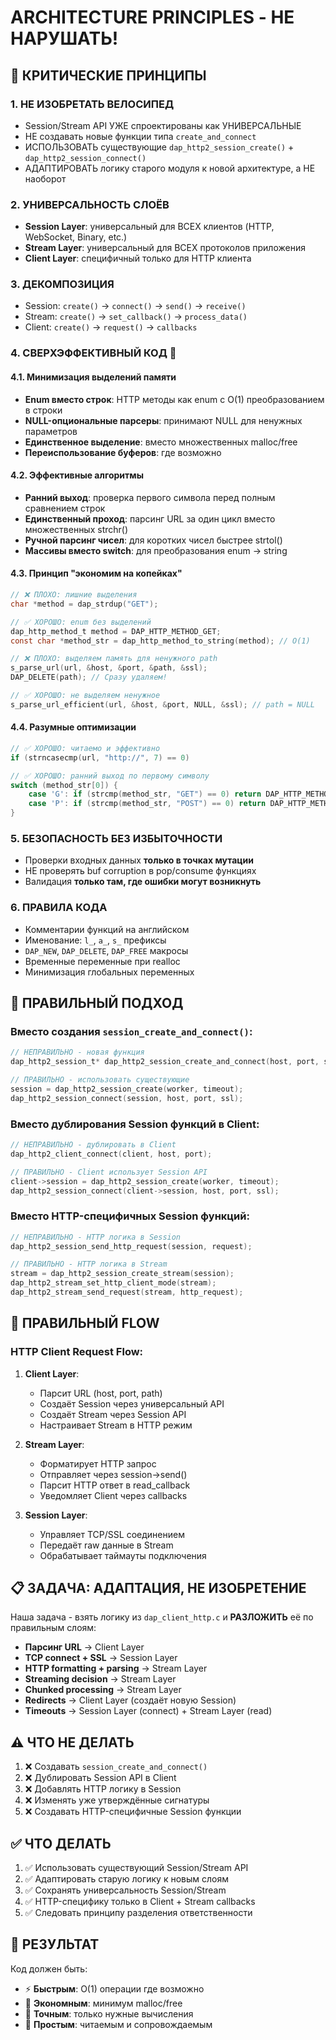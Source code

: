 # ARCHITECTURE PRINCIPLES - НЕ НАРУШАТЬ!

## 🚨 КРИТИЧЕСКИЕ ПРИНЦИПЫ

### 1. **НЕ ИЗОБРЕТАТЬ ВЕЛОСИПЕД**
- Session/Stream API УЖЕ спроектированы как УНИВЕРСАЛЬНЫЕ
- НЕ создавать новые функции типа `create_and_connect` 
- ИСПОЛЬЗОВАТЬ существующие `dap_http2_session_create()` + `dap_http2_session_connect()`
- АДАПТИРОВАТЬ логику старого модуля к новой архитектуре, а НЕ наоборот

### 2. **УНИВЕРСАЛЬНОСТЬ СЛОЁВ**
- **Session Layer**: универсальный для ВСЕХ клиентов (HTTP, WebSocket, Binary, etc.)
- **Stream Layer**: универсальный для ВСЕХ протоколов приложения
- **Client Layer**: специфичный только для HTTP клиента

### 3. **ДЕКОМПОЗИЦИЯ**
- Session: `create()` → `connect()` → `send()` → `receive()`
- Stream: `create()` → `set_callback()` → `process_data()`
- Client: `create()` → `request()` → `callbacks`

### 4. **СВЕРХЭФФЕКТИВНЫЙ КОД** 🚀
#### 4.1. Минимизация выделений памяти
- **Enum вместо строк**: HTTP методы как enum с O(1) преобразованием в строки
- **NULL-опциональные парсеры**: принимают NULL для ненужных параметров
- **Единственное выделение**: вместо множественных malloc/free
- **Переиспользование буферов**: где возможно

#### 4.2. Эффективные алгоритмы
- **Ранний выход**: проверка первого символа перед полным сравнением строк
- **Единственный проход**: парсинг URL за один цикл вместо множественных strchr()
- **Ручной парсинг чисел**: для коротких чисел быстрее strtol()
- **Массивы вместо switch**: для преобразования enum → string

#### 4.3. Принцип "экономим на копейках"
```c
// ❌ ПЛОХО: лишние выделения
char *method = dap_strdup("GET");

// ✅ ХОРОШО: enum без выделений  
dap_http_method_t method = DAP_HTTP_METHOD_GET;
const char *method_str = dap_http_method_to_string(method); // O(1)
```

```c
// ❌ ПЛОХО: выделяем память для ненужного path
s_parse_url(url, &host, &port, &path, &ssl);
DAP_DELETE(path); // Сразу удаляем!

// ✅ ХОРОШО: не выделяем ненужное
s_parse_url_efficient(url, &host, &port, NULL, &ssl); // path = NULL
```

#### 4.4. Разумные оптимизации
```c
// ✅ ХОРОШО: читаемо и эффективно
if (strncasecmp(url, "http://", 7) == 0)

// ✅ ХОРОШО: ранний выход по первому символу
switch (method_str[0]) {
    case 'G': if (strcmp(method_str, "GET") == 0) return DAP_HTTP_METHOD_GET;
    case 'P': if (strcmp(method_str, "POST") == 0) return DAP_HTTP_METHOD_POST;
}
```

### 5. **БЕЗОПАСНОСТЬ БЕЗ ИЗБЫТОЧНОСТИ**
- Проверки входных данных **только в точках мутации**
- НЕ проверять buf corruption в pop/consume функциях
- Валидация **только там, где ошибки могут возникнуть**

### 6. **ПРАВИЛА КОДА**
- Комментарии функций на английском
- Именование: `l_`, `a_`, `s_` префиксы
- `DAP_NEW`, `DAP_DELETE`, `DAP_FREE` макросы
- Временные переменные при realloc
- Минимизация глобальных переменных

## 🎯 ПРАВИЛЬНЫЙ ПОДХОД

### Вместо создания `session_create_and_connect()`:
```c
// НЕПРАВИЛЬНО - новая функция
dap_http2_session_t* dap_http2_session_create_and_connect(host, port, ssl);

// ПРАВИЛЬНО - использовать существующие
session = dap_http2_session_create(worker, timeout);
dap_http2_session_connect(session, host, port, ssl);
```

### Вместо дублирования Session функций в Client:
```c
// НЕПРАВИЛЬНО - дублировать в Client
dap_http2_client_connect(client, host, port);

// ПРАВИЛЬНО - Client использует Session API
client->session = dap_http2_session_create(worker, timeout);
dap_http2_session_connect(client->session, host, port, ssl);
```

### Вместо HTTP-специфичных Session функций:
```c
// НЕПРАВИЛЬНО - HTTP логика в Session
dap_http2_session_send_http_request(session, request);

// ПРАВИЛЬНО - HTTP логика в Stream
stream = dap_http2_session_create_stream(session);
dap_http2_stream_set_http_client_mode(stream);
dap_http2_stream_send_request(stream, http_request);
```

## 🔄 ПРАВИЛЬНЫЙ FLOW

### HTTP Client Request Flow:
1. **Client Layer**: 
   - Парсит URL (host, port, path)
   - Создаёт Session через универсальный API
   - Создаёт Stream через Session API
   - Настраивает Stream в HTTP режим

2. **Stream Layer**:
   - Форматирует HTTP запрос
   - Отправляет через session->send()
   - Парсит HTTP ответ в read_callback
   - Уведомляет Client через callbacks

3. **Session Layer**:
   - Управляет TCP/SSL соединением
   - Передаёт raw данные в Stream
   - Обрабатывает таймауты подключения

## 📋 ЗАДАЧА: АДАПТАЦИЯ, НЕ ИЗОБРЕТЕНИЕ

Наша задача - взять логику из `dap_client_http.c` и **РАЗЛОЖИТЬ** её по правильным слоям:

- **Парсинг URL** → Client Layer
- **TCP connect + SSL** → Session Layer  
- **HTTP formatting + parsing** → Stream Layer
- **Streaming decision** → Stream Layer
- **Chunked processing** → Stream Layer
- **Redirects** → Client Layer (создаёт новую Session)
- **Timeouts** → Session Layer (connect) + Stream Layer (read)

## ⚠️ ЧТО НЕ ДЕЛАТЬ

1. ❌ Создавать `session_create_and_connect()`
2. ❌ Дублировать Session API в Client
3. ❌ Добавлять HTTP логику в Session
4. ❌ Изменять уже утверждённые сигнатуры
5. ❌ Создавать HTTP-специфичные Session функции

## ✅ ЧТО ДЕЛАТЬ

1. ✅ Использовать существующий Session/Stream API
2. ✅ Адаптировать старую логику к новым слоям
3. ✅ Сохранять универсальность Session/Stream
4. ✅ HTTP-специфику только в Client + Stream callbacks
5. ✅ Следовать принципу разделения ответственности 

## 🎯 **РЕЗУЛЬТАТ**
Код должен быть:
- ⚡ **Быстрым**: O(1) операции где возможно
- 💾 **Экономным**: минимум malloc/free
- 🎯 **Точным**: только нужные вычисления
- 🔧 **Простым**: читаемым и сопровождаемым 